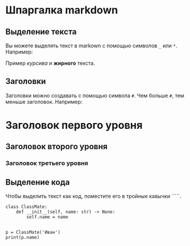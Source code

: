 # Шпаргалка markdown

## Выделение текста

Вы можете выделять текст в markown с помощью символов `_` или `*`. Например:

Пример _курсива_ и **жирного** текста.


## Заголовки

Заголовки можно создавать с помощью символа `#`. Чем больше `#`, тем меньше заголовок. Например:

# Заголовок первого уровня
## Заголовок второго уровня
### Заголовок третьего уровня

## Выделение кода

Чтобы выделить текст как код, поместите его в тройные кавычки `````.

```
class ClassMate:
	def __init__(self, name: str) -> None:
		self.name = name


p = ClassMate('Иван')
print(p.name)
```
